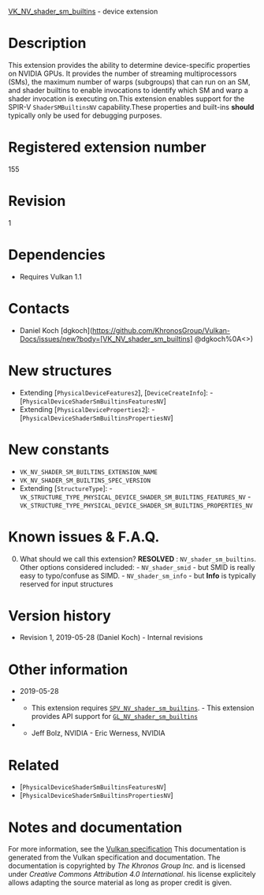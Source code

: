 [VK_NV_shader_sm_builtins](https://www.khronos.org/registry/vulkan/specs/1.3-extensions/man/html/VK_NV_shader_sm_builtins.html) - device extension

# Description
This extension provides the ability to determine device-specific properties
on NVIDIA GPUs.
It provides the number of streaming multiprocessors (SMs), the maximum
number of warps (subgroups) that can run on an SM, and shader builtins to
enable invocations to identify which SM and warp a shader invocation is
executing on.This extension enables support for the SPIR-V `ShaderSMBuiltinsNV`
capability.These properties and built-ins  **should**  typically only be used for debugging
purposes.

# Registered extension number
155

# Revision
1

# Dependencies
- Requires Vulkan 1.1

# Contacts
- Daniel Koch [dgkoch](https://github.com/KhronosGroup/Vulkan-Docs/issues/new?body=[VK_NV_shader_sm_builtins] @dgkoch%0A<<Here describe the issue or question you have about the VK_NV_shader_sm_builtins extension>>)

# New structures
- Extending [`PhysicalDeviceFeatures2`], [`DeviceCreateInfo`]:  - [`PhysicalDeviceShaderSmBuiltinsFeaturesNV`] 
- Extending [`PhysicalDeviceProperties2`]:  - [`PhysicalDeviceShaderSmBuiltinsPropertiesNV`]

# New constants
- `VK_NV_SHADER_SM_BUILTINS_EXTENSION_NAME`
- `VK_NV_SHADER_SM_BUILTINS_SPEC_VERSION`
- Extending [`StructureType`]:  - `VK_STRUCTURE_TYPE_PHYSICAL_DEVICE_SHADER_SM_BUILTINS_FEATURES_NV`  - `VK_STRUCTURE_TYPE_PHYSICAL_DEVICE_SHADER_SM_BUILTINS_PROPERTIES_NV`

# Known issues & F.A.Q.
0. What should we call this extension? **RESOLVED** : `NV_shader_sm_builtins`. Other options considered included:  - `NV_shader_smid` - but SMID is really easy to typo/confuse as SIMD.  - `NV_shader_sm_info` - but  **Info**  is typically reserved for input structures

# Version history
- Revision 1, 2019-05-28 (Daniel Koch)  - Internal revisions

# Other information
* 2019-05-28
*   - This extension requires [`SPV_NV_shader_sm_builtins`](https://htmlpreview.github.io/?https://github.com/KhronosGroup/SPIRV-Registry/blob/master/extensions/NV/SPV_NV_shader_sm_builtins.html).  - This extension provides API support for [`GL_NV_shader_sm_builtins`](https://github.com/KhronosGroup/GLSL/blob/master/extensions/nv/GLSL_NV_shader_sm_builtins.txt) 
*   - Jeff Bolz, NVIDIA  - Eric Werness, NVIDIA

# Related
- [`PhysicalDeviceShaderSmBuiltinsFeaturesNV`]
- [`PhysicalDeviceShaderSmBuiltinsPropertiesNV`]

# Notes and documentation
For more information, see the [Vulkan specification](https://www.khronos.org/registry/vulkan/specs/1.3-extensions/html/vkspec.html)
This documentation is generated from the Vulkan specification and documentation.
The documentation is copyrighted by *The Khronos Group Inc.* and is licensed under *Creative Commons Attribution 4.0 International*.
his license explicitely allows adapting the source material as long as proper credit is given.
        
